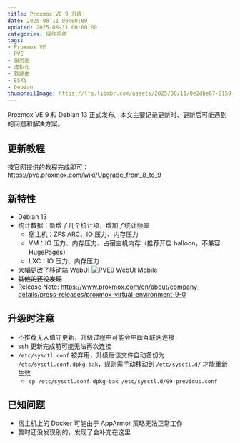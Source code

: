 ```yaml
---
title: Proxmox VE 9 升级
date: 2025-08-11 00:00:00
updated: 2025-08-11 00:00:00
categories: 操作系统
tags:
- Proxmox VE
- PVE
- 服务器
- 虚拟化
- 软路由
- ESXi
- Debian
thumbnailImage: https://lfs.libmbr.com/assets/2025/08/11/0e2dbe67-8159-4e6c-b81a-57735dc73940.webp
---
```

Proxmox VE 9 和 Debian 13 正式发布。本文主要记录更新时、更新后可能遇到的问题和解决方案。

<!-- more -->

## 更新教程
按官网提供的教程完成即可：
https://pve.proxmox.com/wiki/Upgrade_from_8_to_9

## 新特性
- Debian 13
- 统计数据：新增了几个统计项，增加了统计频率
  - 宿主机：ZFS ARC、IO 压力、内存压力
  - VM：IO 压力、内存压力、占宿主机内存（推荐开启 balloon，不兼容 HugePages）
  - LXC：IO 压力、内存压力
- 大幅更改了移动端 WebUI
  ![PVE9 WebUI Mobile](https://lfs.libmbr.com/assets/2025/09/03/afd86bdd-697f-4ce6-85cd-f264231f5271.webp)
- ~~其他的还没发现~~
- Release Note: https://www.proxmox.com/en/about/company-details/press-releases/proxmox-virtual-environment-9-0

## 升级时注意
- 不推荐无人值守更新，升级过程中可能会中断互联网连接
- ssh 更新完成前可能无法再次连接
- ``/etc/sysctl.conf`` 被弃用，升级后该文件自动备份为 ``/etc/sysctl.conf.dpkg-bak``，规则需手动移动到 ``/etc/sysctl.d/`` 才能重新生效
    - ``cp /etc/sysctl.conf.dpkg-bak /etc/sysctl.d/99-previous.conf``

## 已知问题
- 宿主机上的 Docker 可能由于 AppArmor 策略无法正常工作
- 暂时还没发现别的，发现了会补充在这里
